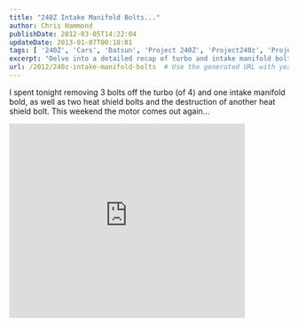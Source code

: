 ```yaml
---
title: "240Z Intake Manifold Bolts..."
author: Chris Hammond
publishDate: 2012-03-05T14:22:04
updateDate: 2013-01-07T00:18:01
tags: [ '240Z', 'Cars', 'Datsun', 'Project 240Z', 'Project240z', 'Project240Zcom' ]
excerpt: "Delve into a detailed recap of turbo and intake manifold bolt removals, and the upcoming motor extraction."
url: /2012/240z-intake-manifold-bolts  # Use the generated URL with year
---
```

<p>I spent tonight removing 3 bolts off the turbo (of 4) and one intake manifold bold, as well as two heat shield bolts and the destruction of another heat shield bolt. This weekend the motor comes out again...</p> <p<object width="425" height="350"><param name="movie" value="https://www.youtube.com/v/WDRsQYWPIkQ"></param><embed src="https://www.youtube.com/v/WDRsQYWPIkQ" type="application/x-shockwave-flash" width="425" height="350"></embed></object></p>

